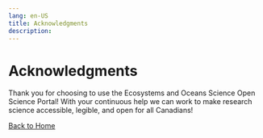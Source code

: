 ```yaml
---
lang: en-US
title: Acknowledgments
description:
---
```

# Acknowledgments

Thank you for choosing to use the Ecosystems and Oceans Science Open Science Portal! With your continuous help we can
work to make research science accessible, legible, and open for all Canadians!

[Back to Home](/)
